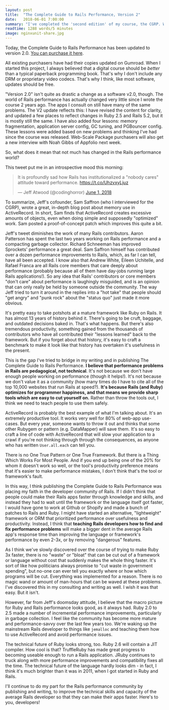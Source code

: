 ```yaml
---
layout: post
title:  "The Complete Guide to Rails Performance, Version 2"
date:   2018-06-01 7:00:00
summary: "I've completed the 'second edition' of my course, the CGRP. What's changed since I released the course two years ago? Where do I see Rails going in the future?"
readtime: 1288 words/5 minutes
image: nginxunit-share.jpg
---
```


Today, the Complete Guide to Rails Performance has been updated to version 2.0. [You can purchase it here](https://www.railsspeed.com).

All existing purchasers have had their copies updated on Gumroad. When I started this project, I always believed that a digital course should be *better* than a typical paperback programming book. That's why I don't include any DRM or proprietary video codecs. That's why I think, like most software, updates should be free.

"Version 2.0" isn't quite as drastic a change as a software v2.0, though. The world of Rails performance has actually changed very little since I wrote the course 2 years ago. The apps I consult on still have many of the same problems. The V2 update reflects this: I have revised the content for clarity, and updated a few places to reflect changes in Ruby 2.5 and Rails 5.2, but it is mostly still the same. I have also added four lessons: memory fragmentation, application server config, GC tuning, and PGBouncer config. These lessons were added based on new problems and thinking I've had since the course was released. Web-Scale Package purchasers will also get a new interview with Noah Gibbs of Appfolio next week.

So, what does it mean that not much has changed in the Rails performance world?

This tweet put me in an introspective mood this morning:

<blockquote class="twitter-tweet" data-lang="en"><p lang="en" dir="ltr">It is profoundly sad how Rails has institutionalized a &quot;nobody cares&quot; attitude toward performance. <a href="https://t.co/UhzvxyLjuz">https://t.co/UhzvxyLjuz</a></p>&mdash; Jeff Atwood (@codinghorror) <a href="https://twitter.com/codinghorror/status/1002448764630470656?ref_src=twsrc%5Etfw">June 1, 2018</a></blockquote>
<script async src="https://platform.twitter.com/widgets.js" charset="utf-8"></script>

To summarize, Jeff's cofounder, Sam Saffron (who I interviewed for the CGRP), wrote a great, in-depth blog post about memory use in ActiveRecord. In short, Sam finds that ActiveRecord creates excessive amounts of objects, even when doing simple and supposedly "optimized" work. Sam posted a proof-of-concept patch which improves this quite a bit.

Jeff's tweet diminishes the work of many Rails contributors. Aaron Patterson has spent the last two years working on Rails performance and a compacting garbage collector. Richard Schneeman has improved Sprockets' performance a great deal. Sam Saffron himself has contributed over a dozen performance improvements to Rails, which, as far I can tell, have all been accepted. I know also that Andrew White, Eileen Uchitelle, and Rafael Franca are all Rails core members that care deeply about performance (probably because all of them have day-jobs running large Rails applications!). So any idea that Rails' contributors or core members "don't care" about performance is laughingly misguided, and is an opinion that can only really be held by someone outside the community. The way Jeff tried to turn it around in the replies into a "hot take" that people should "get angry" and "punk rock" about the "status quo" just made it more obvious.

It's pretty easy to take potshots at a mature framework like Ruby on Rails. It has almost 13 years of history behind it. There's going to be cruft, baggage, and outdated decisions baked in. That's what happens. But there's also tremendous productivity, something gained from the thousands of contributors who have all contributed their "lessons learned" back to the framework. But if you forget about that history, it's easy to craft a benchmark to make it look like that history has overtaken it's usefulness in the present.

This is the gap I've tried to bridge in my writing and in publishing The Complete Guide to Rails Performance. **I believe that performance problems in Rails are pedagogical, not technical**. It's not because we don't have enough people working on performance (though it helps!). It's not because we don't value it as a community (how many times do I have to cite all of the top 10,000 websites that run Rails at speed?). **It's because Rails (and Ruby) optimizes for programmer happiness, and that means we provide sharp tools which are easy to cut yourself on.** Rather than throw the tools out, I think we need to teach people to use them safely.

ActiveRecord is probably the best example of what I'm talking about. It's an extremely productive tool. It works very well for 80% of web-app use-cases. But every year, someone wants to throw it out and thinks that some other Rubygem or pattern (e.g. DataMapper) will save them. It's so easy to craft a line of code with ActiveRecord that will slow your application to a crawl if you're not thinking through through the consequences, as anyone who has written `User.all.each` can tell you.

There is no One True Pattern or One True Framework. But there is a Thing Which Works For Most People. And if you end up being one of the 20% for whom it doesn't work so well, or the tool's productivity preference means that it's easier to make performance mistakes, I don't think that's the tool or framework's fault.

In this way, I think publishing the Complete Guide to Rails Performance was placing my faith in the developer community of Rails. If I didn't think that people could make their Rails apps faster through knowledge and skills, and instead they had to wait until the framework or the language itself got faster, I would have gone to work at Github or Shopify and made a bunch of patches to Rails and Ruby. I might have started an alternative, "lightweight" framework or ORM that prioritized performance over usefulness and productivity. Instead, I think that **teaching Rails developers how to find and fix performance problems** will make a bigger dent in the average Rails app's response time than improving the language or framework's performance by even 2-3x, or by removing "dangerous" features.

As I think we've slowly discovered over the course of trying to make Ruby 3x faster, there is no "waste" or "bloat" that can be cut out of a framework or language without cost that suddenly makes the whole thing faster. It's sort of like how politicians always promise to "cut waste in government spending", but no-one can ever tell you exactly where or how which programs will be cut. Everything was implemented for a reason. There is no magic wand or amount of man-hours that can be waved at these problems. I've discovered this in my consulting and writing as well. I wish it was that easy. But it isn't.

However, far from Jeff's doomsday attitude, I believe that the macro picture for Ruby and Rails performance looks good, as it always had. Ruby 2.0 to 2.5 made a number of incremental performance improvements, particularly in garbage collection. I feel like the community has become more mature and performance-savvy over the last few years too. We're waking up the mainstream Rails developer to things like `jemalloc` and teaching them how to use ActiveRecord and avoid performance issues.

The technical future of Ruby looks strong, too. Ruby 2.6 will contain a JIT compiler. How cool is that? TruffleRuby has made great progress to becoming useable enough to run a Rails application. JRuby continues to truck along with more performance improvements and compatibility fixes all the time. The technical future of the language hardly looks dim - in fact, I think it's much brighter than it was in 2011, when I got started in Ruby and Rails.

I'll continue to do my part for the Rails performance community by publishing and writing, to improve the technical skills and capacity of the average Rails developer so that they can make their apps faster. Here's to you, developers!
